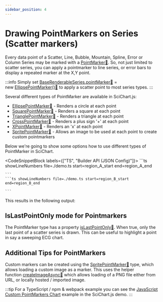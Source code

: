 ```yaml
---
sidebar_position: 4
---
```


# Drawing PointMarkers on Series (Scatter markers)

Every data point of a Scatter, Line, Bubble, Mountain, Spline, Error or Column Series may be marked with a [PointMarker:blue_book:](https://www.scichart.com/documentation/js/current/typedoc/classes/baserenderableseries.html#pointmarker). So, not just limited to scatter series, you can apply a pointmarker to line series, or error bars to display a repeated marker at the X,Y point.

:::info
Simply set [BaseRenderableSeries.pointMarker:blue_book:](https://www.scichart.com/documentation/js/current/typedoc/classes/baserenderableseries.html#pointmarker) = new [EllipsePointMarker():blue_book:](https://www.scichart.com/documentation/js/current/typedoc/classes/basepointmarker.html) to apply a scatter point to most series types.
:::

Several different types of PointMarker are available in SciChart.js:

*   [EllipsePointMarker:blue_book:](https://www.scichart.com/documentation/js/current/typedoc/classes/ellipsepointmarker.html) - Renders a circle at each point
*   [SquarePointMarker:blue_book:](https://www.scichart.com/documentation/js/current/typedoc/classes/squarepointmarker.html) - Renders a square at each point
*   [TrianglePointMarker:blue_book:](https://www.scichart.com/documentation/js/current/typedoc/classes/trianglepointmarker.html) - Renders a triangle at each point
*   [CrossPointMarker:blue_book:](https://www.scichart.com/documentation/js/current/typedoc/classes/crosspointmarker.html) - Renders a plus sign '+' at each point
*   [XPointMarker:blue_book:](https://www.scichart.com/documentation/js/current/typedoc/classes/xpointmarker.html) - Renders an 'x' at each point
*   [SpritePointMarker:blue_book:](https://www.scichart.com/documentation/js/current/typedoc/classes/spritepointmarker.html) - Allows an image to be used at each point to create custom pointmarkers

Below we're going to show some options how to use different types of PointMarker in SciChart.

<CodeSnippetBlock labels={["TS", "Builder API (JSON Config)"]}>
    ```ts showLineNumbers file=./demo.ts start=region_A_start end=region_A_end

    ```
    ```ts showLineNumbers file=./demo.ts start=region_B_start end=region_B_end

    ```

</CodeSnippetBlock>

This results in the following output:

<LiveDocSnippet />

IsLastPointOnly mode for Pointmarkers
-------------------------------------

The PointMarker type has a property [isLastPointOnly:blue_book:](https://www.scichart.com/documentation/js/current/typedoc/classes/basepointmarker.html#lastpointonly). When true, only the last point of a scatter series is drawn. This can be useful to highlight a point in say a sweeping ECG chart.

Additional Tips for PointMarkers
--------------------------------

Custom markers can be created using the [SpritePointMarker:blue_book:](https://www.scichart.com/documentation/js/current/typedoc/classes/spritepointmarker.html) type, which allows loading a custom image as a marker. This uses the helper function [createImageAsync:blue_book:](https://www.scichart.com/documentation/js/current/typedoc/index.html#createimageasync) which allows loading of a PNG file either from URL, or locally hosted / imported image.

:::tip
For a TypeScript / npm & webpack example you can see the [JavaScript Custom PointMarkers Chart](https://scichart.com/demo/javascript-chart-custom-pointmarkers) example in the SciChart.js demo.
:::
